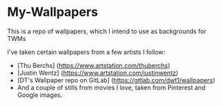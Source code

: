 # My-Wallpapers
This is a repo of wallpapers, which I intend to use as backgrounds for TWMs

I've taken certain wallpapers from a few artists I follow:
* [Thu Berchs] (https://www.artstation.com/thuberchs)
* [Justin Wentz] (https://www.artstation.com/justinwentz)
* [DT's Wallpaper repo on GitLab] (https://gitlab.com/dwt1/wallpapers)
* And a couple of stills from movies I love, taken from Pinterest and Google images.
